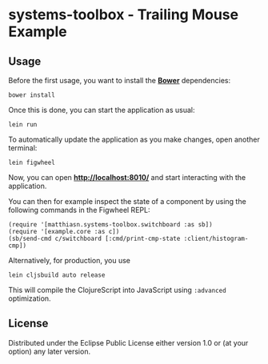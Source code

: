 # systems-toolbox - Trailing Mouse Example

## Usage

Before the first usage, you want to install the **[Bower](http://bower.io)** dependencies:

    bower install

Once this is done, you can start the application as usual:

    lein run

To automatically update the application as you make changes, open another terminal:

    lein figwheel

Now, you can open **[http://localhost:8010/](http://localhost:8010/)** and start interacting with the application.

You can then for example inspect the state of a component by using the following commands in the Figwheel REPL:

    (require '[matthiasn.systems-toolbox.switchboard :as sb])
    (require '[example.core :as c])
    (sb/send-cmd c/switchboard [:cmd/print-cmp-state :client/histogram-cmp])

Alternatively, for production, you use

    lein cljsbuild auto release

This will compile the ClojureScript into JavaScript using `:advanced` optimization.

## License

Distributed under the Eclipse Public License either version 1.0 or (at your option) any later version.

